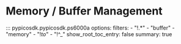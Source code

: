 # Memory / Buffer Management

::: pypicosdk.pypicosdk.ps6000a
    options:
        filters:
        - "!.*"
        - "buffer"
        - "memory"
        - "!_to_"
        - "!^_"
        show_root_toc_entry: false
        summary: true